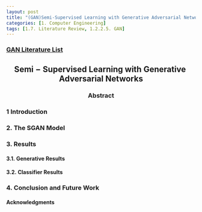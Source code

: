 ```yaml
---
layout: post 
title: "(GAN)Semi-Supervised Learning with Generative Adversarial Networks Translation"
categories: [1. Computer Engineering]
tags: [1.7. Literature Review, 1.2.2.5. GAN]
---
```


### [GAN Literature List](https://maizer2.github.io/1.%20computer%20engineering/2022/05/23/Literature-of-GAN.html)

## <center>$$\mathbf{Semi-Supervised\;Learning\;with\;Generative\;Adversarial\;Networks}$$</center>

### $$\mathbf{Abstract}$$

### $\mathbf{1\;Introduction}$

### $\mathbf{2.\;The\;SGAN\;Model}$

### $\mathbf{3.\;Results}$

#### $\mathbf{3.1.\;Generative\;Results}$

#### $\mathbf{3.2.\;Classifier\;Results}$

### $\mathbf{4.\;Conclusion\;and\;Future\;Work}$

#### $\mathbf{Acknowledgments}$
